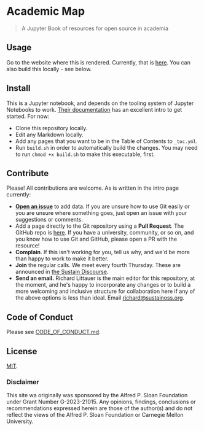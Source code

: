# Academic Map

> A Jupyter Book of resources for open source in academia

## Usage

Go to the website where this is rendered. Currently, that is [here](https://sustainers.github.io/academic-map/intro.html). You can also build this locally - see below.

## Install

This is a Jupyter notebook, and depends on the tooling system of Jupyter Notebooks to work. [Their documentation](https://jupyterbook.org/en/stable/intro.html) has an excellent intro to get started. For now:

- Clone this repository locally.
- Edit any Markdown locally.
- Add any pages that you want to be in the Table of Contents to `_toc.yml`.
- Run `build.sh` in order to automatically build the changes. You may need to run `chmod +x build.sh` to make this executable, first.

## Contribute

Please! All contributions are welcome. As is written in the intro page currently:

- [**Open an issue**](https://github.com/sustainers/academic-map/issues/new) to add data. If you are unsure how to use Git easily or you are unsure where something goes, just open an issue with your suggestions or comments.
- Add a page directly to the Git repository using a **Pull Request**. The GitHub repo is [here](https://github.com/sustainers/academic-map/). If you have a university, community, or so on, and you know how to use Git and GitHub, please open a PR with the resource!
- **Complain**. If this isn't working for you, tell us why, and we'd be more than happy to work to make it better.
- **Join** the regular calls. We meet every fourth Thursday. These are announced in [the Sustain Discourse](https://discourse.sustainoss.org/).
- **Send an email.** Richard Littauer is the main editor for this repository, at the moment, and he's happy to incorporate any changes or to build a more welcoming and inclusive structure for collaboration here if any of the above options is less than ideal. Email [richard@sustainoss.org](mailto:richard@sustainoss.org).

## Code of Conduct

Please see [CODE_OF_CONDUCT.md](CODE_OF_CONDUCT.md).

## License

[MIT](LICENSE).

### Disclaimer

This site wa originally was sponsored by the Alfred P. Sloan Foundation under Grant Number G-2023-21015. Any opinions, findings, conclusions or recommendations expressed herein are those of the author(s) and do not reflect the views of the Alfred P. Sloan Foundation or Carnegie Mellon University.

